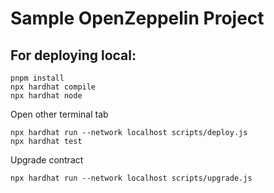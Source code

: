 # Sample OpenZeppelin Project

## For deploying local:

```shell
pnpm install
npx hardhat compile
npx hardhat node
```

Open other terminal tab

```shell
npx hardhat run --network localhost scripts/deploy.js
npx hardhat test
```

Upgrade contract

```shell
npx hardhat run --network localhost scripts/upgrade.js
```
